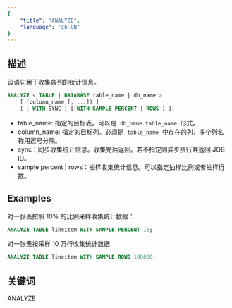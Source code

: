 ```yaml
---
{
    "title": "ANALYZE",
    "language": "zh-CN"
}
---
```


<!--
Licensed to the Apache Software Foundation (ASF) under one
or more contributor license agreements.  See the NOTICE file
distributed with this work for additional information
regarding copyright ownership.  The ASF licenses this file
to you under the Apache License, Version 2.0 (the
"License"); you may not use this file except in compliance
with the License.  You may obtain a copy of the License at

  http://www.apache.org/licenses/LICENSE-2.0

Unless required by applicable law or agreed to in writing,
software distributed under the License is distributed on an
"AS IS" BASIS, WITHOUT WARRANTIES OR CONDITIONS OF ANY
KIND, either express or implied.  See the License for the
specific language governing permissions and limitations
under the License.
-->




## 描述

该语句用于收集各列的统计信息。

```sql
ANALYZE < TABLE | DATABASE table_name | db_name > 
    [ (column_name [, ...]) ]
    [ [ WITH SYNC ] [ WITH SAMPLE PERCENT | ROWS ] ];
```

- table_name: 指定的目标表。可以是  `db_name.table_name`  形式。
- column_name: 指定的目标列。必须是  `table_name`  中存在的列，多个列名称用逗号分隔。
- sync：同步收集统计信息。收集完后返回。若不指定则异步执行并返回 JOB ID。
- sample percent | rows：抽样收集统计信息。可以指定抽样比例或者抽样行数。

## Examples

对一张表按照 10% 的比例采样收集统计数据：

```sql
ANALYZE TABLE lineitem WITH SAMPLE PERCENT 10;
```

对一张表按采样 10 万行收集统计数据

```sql
ANALYZE TABLE lineitem WITH SAMPLE ROWS 100000;
```

## 关键词

ANALYZE
